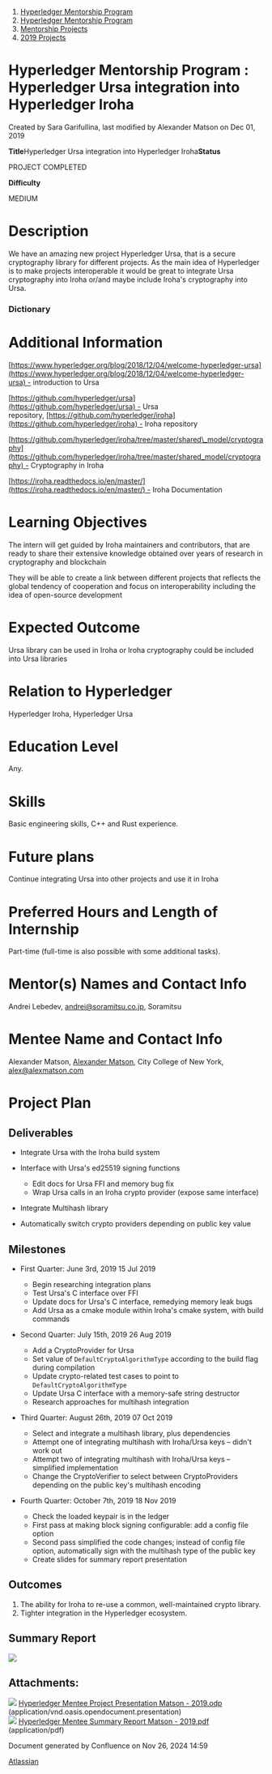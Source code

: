 1. [Hyperledger Mentorship Program](index.html)
2. [Hyperledger Mentorship Program](Hyperledger-Mentorship-Program_21954571.html)
3. [Mentorship Projects](Mentorship-Projects_21954604.html)
4. [2019 Projects](2019-Projects_21954613.html)

# Hyperledger Mentorship Program : Hyperledger Ursa integration into Hyperledger Iroha

Created by Sara Garifullina, last modified by Alexander Matson on Dec 01, 2019

**Title**Hyperledger Ursa integration into Hyperledger Iroha**Status**

PROJECT COMPLETED

**Difficulty**

MEDIUM  

# Description

We have an amazing new project Hyperledger Ursa, that is a secure cryptography library for different projects. As the main idea of Hyperledger is to make projects interoperable it would be great to integrate Ursa cryptography into Iroha or/and maybe include Iroha's cryptography into Ursa.

### Dictionary

# Additional Information

[https://www.hyperledger.org/blog/2018/12/04/welcome-hyperledger-ursa](https://www.hyperledger.org/blog/2018/12/04/welcome-hyperledger-ursa) - introduction to Ursa

[https://github.com/hyperledger/ursa](https://github.com/hyperledger/ursa) - Ursa repository, [https://github.com/hyperledger/iroha](https://github.com/hyperledger/iroha) - Iroha repository

[https://github.com/hyperledger/iroha/tree/master/shared\_model/cryptography](https://github.com/hyperledger/iroha/tree/master/shared_model/cryptography) - Cryptography in Iroha

[https://iroha.readthedocs.io/en/master/](https://iroha.readthedocs.io/en/master/) - Iroha Documentation

# Learning Objectives

The intern will get guided by Iroha maintainers and contributors, that are ready to share their extensive knowledge obtained over years of research in cryptography and blockchain

They will be able to create a link between different projects that reflects the global tendency of cooperation and focus on interoperability including the idea of open-source development

# Expected Outcome

Ursa library can be used in Iroha or Iroha cryptography could be included into Ursa libraries

# Relation to Hyperledger

Hyperledger Iroha, Hyperledger Ursa

# Education Level

Any.

# Skills

Basic engineering skills, C++ and Rust experience. 

# Future plans

Continue integrating Ursa into other projects and use it in Iroha

# Preferred Hours and Length of Internship

Part-time (full-time is also possible with some additional tasks).

# Mentor(s) Names and Contact Info

Andrei Lebedev, [andrei@soramitsu.co.jp](mailto:andrei@soramitsu.co.jp), Soramitsu

# Mentee Name and Contact Info

Alexander Matson, [Alexander Matson](https://lf-hyperledger.atlassian.net/wiki/people/5e9c57751a2cf60c0f84c42e?ref=confluence), City College of New York, [alex@alexmatson.com](mailto:alex@alexmatson.com)

# Project Plan

## Deliverables

- Integrate Ursa with the Iroha build system
  
- Interface with Ursa's ed25519 signing functions
  
  - Edit docs for Ursa FFI and memory bug fix
  - Wrap Ursa calls in an Iroha crypto provider (expose same interface)
- Integrate Multihash library
- Automatically switch crypto providers depending on public key value

## Milestones

- First Quarter: June 3rd, 2019 15 Jul 2019 
  
  - Begin researching integration plans
  - Test Ursa's C interface over FFI
  - Update docs for Ursa's C interface, remedying memory leak bugs
  - Add Ursa as a cmake module within Iroha's cmake system, with build commands
- Second Quarter: July 15th, 2019 26 Aug 2019 
  
  - Add a CryptoProvider for Ursa
  - Set value of `DefaultCryptoAlgorithmType` according to the build flag during compilation
  - Update crypto-related test cases to point to `DefaultCryptoAlgorithmType`
  - Update Ursa C interface with a memory-safe string destructor
  - Research approaches for multihash integration
- Third Quarter: August 26th, 2019 07 Oct 2019 
  
  - Select and integrate a multihash library, plus dependencies
  - Attempt one of integrating multihash with Iroha/Ursa keys – didn't work out
  - Attempt two of integrating multihash with Iroha/Ursa keys – simplified implementation
  - Change the CryptoVerifier to select between CryptoProviders depending on the public key's multihash encoding
- Fourth Quarter: October 7th, 2019 18 Nov 2019 
  
  - Check the loaded keypair is in the ledger
  - First pass at making block signing configurable: add a config file option
  - Second pass simplified the code changes; instead of config file option, automatically sign with the multihash type of the public key
  - Create slides for summary report presentation

## Outcomes

1. The ability for Iroha to re-use a common, well-maintained crypto library.
2. Tighter integration in the Hyperledger ecosystem.

## Summary Report

[![](attachments/thumbnails/21955470/21963217)](attachments/21955470/21963217.pdf)

## Attachments:

![](images/icons/bullet_blue.gif) [Hyperledger Mentee Project Presentation Matson - 2019.odp](attachments/21955470/21963216.odp) (application/vnd.oasis.opendocument.presentation)  
![](images/icons/bullet_blue.gif) [Hyperledger Mentee Summary Report Matson - 2019.pdf](attachments/21955470/21963217.pdf) (application/pdf)

Document generated by Confluence on Nov 26, 2024 14:59

[Atlassian](http://www.atlassian.com/)
